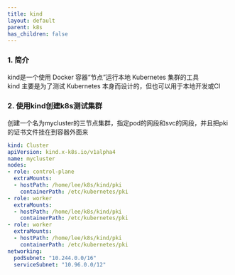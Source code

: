 ```yaml
---
title: kind
layout: default
parent: k8s
has_children: false
---
```


### 1. 简介

kind是一个使用 Docker 容器“节点”运行本地 Kubernetes 集群的工具  
kind 主要是为了测试 Kubernetes 本身而设计的，但也可以用于本地开发或CI

### 2. 使用kind创建k8s测试集群

创建一个名为mycluster的三节点集群，指定pod的网段和svc的网段，并且把pki的证书文件挂在到容器外面来

```yaml
kind: Cluster
apiVersion: kind.x-k8s.io/v1alpha4
name: mycluster
nodes:
- role: control-plane
  extraMounts:
  - hostPath: /home/lee/k8s/kind/pki
    containerPath: /etc/kubernetes/pki
- role: worker
  extraMounts:
  - hostPath: /home/lee/k8s/kind/pki
    containerPath: /etc/kubernetes/pki
- role: worker
  extraMounts:
  - hostPath: /home/lee/k8s/kind/pki
    containerPath: /etc/kubernetes/pki
networking:
  podSubnet: "10.244.0.0/16"
  serviceSubnet: "10.96.0.0/12"
```